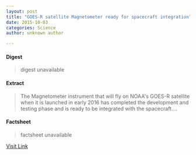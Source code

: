 ```yaml
---
layout: post
title: "GOES-R satellite Magnetometer ready for spacecraft integration"
date: 2015-10-03
categories: Science
author: unknown author

---
```



#### Digest
>digest unavailable

#### Extract
>The Magnetometer instrument that will fly on NOAA's GOES-R satellite when it is launched in early 2016 has completed the development and testing phase and is ready to be integrated with the spacecraft....

#### Factsheet
>factsheet unavailable

[Visit Link](http://phys.org/news324693922.html)



